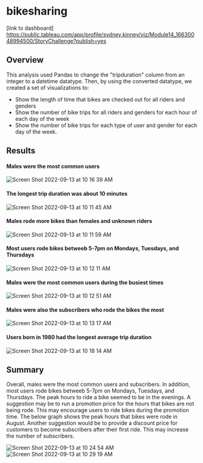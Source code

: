 # bikesharing
[link to dashboard]
https://public.tableau.com/app/profile/sydney.kinney/viz/Module14_16630048994500/StoryChallenge?publish=yes

## Overview
This analysis used Pandas to change the "tripduration" column from an integer to a datetime datatype. Then, by using the converted datatype, we created a set of visualizations to:
- Show the length of time that bikes are checked out for all riders and genders
- Show the number of bike trips for all riders and genders for each hour of each day of the week
- Show the number of bike trips for each type of user and gender for each day of the week.

## Results
#### Males were the most common users
![Screen Shot 2022-09-13 at 10 16 39 AM](https://user-images.githubusercontent.com/107209737/189965512-d4cda6cc-c4dd-4b45-8ea2-46af9052ceef.png)

#### The longest trip duration was about 10 minutes
![Screen Shot 2022-09-13 at 10 11 45 AM](https://user-images.githubusercontent.com/107209737/189965299-254ba04f-5b96-46a4-8072-e04c9a710e4d.png)

#### Males rode more bikes than females and unknown riders
![Screen Shot 2022-09-13 at 10 11 59 AM](https://user-images.githubusercontent.com/107209737/189965321-4f61885a-8521-4717-be0f-b96c65c1a995.png)

#### Most users rode bikes betweeb 5-7pm on Mondays, Tuesdays, and Thursdays
![Screen Shot 2022-09-13 at 10 12 11 AM](https://user-images.githubusercontent.com/107209737/189965336-cbf60f0a-c4bb-4026-9c24-90033caba46d.png)

#### Males were the most common users during the busiest times
![Screen Shot 2022-09-13 at 10 12 51 AM](https://user-images.githubusercontent.com/107209737/189965342-1944c3cf-77a6-4774-a611-254c2851b02c.png)

#### Males were also the subscribers who rode the bikes the most
![Screen Shot 2022-09-13 at 10 13 17 AM](https://user-images.githubusercontent.com/107209737/189965352-86e89733-636f-40f1-a4d4-606cf0721a2b.png)

#### Users born in 1980 had the longest average trip duration
![Screen Shot 2022-09-13 at 10 18 14 AM](https://user-images.githubusercontent.com/107209737/189965810-a632475e-2498-4dde-9987-21bf23f81c03.png)

## Summary 
Overall, males were the most common users and subscribers. In addition, most users rode bikes betweeb 5-7pm on Mondays, Tuesdays, and Thursdays. The peak hours to ride a bike seemed to be in the evenings. A suggestion may be to run a promotion price for the hours that bikes are not being rode. This may encourage users to ride bikes during the promotion time. The below graph shows the peak hours that bikes were rode in August. Another suggestion would be to provide a discount price for customers to become subscribers after their first ride. This may increase the number of subscribers. 

![Screen Shot 2022-09-13 at 10 24 54 AM](https://user-images.githubusercontent.com/107209737/189969067-d6edf160-4cb3-416f-bb29-2b58ff369ce1.png)
![Screen Shot 2022-09-13 at 10 29 19 AM](https://user-images.githubusercontent.com/107209737/189969777-3c43e97d-ace9-4b15-8ea6-096a88ea743f.png)

